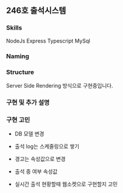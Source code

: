 ## 246호 출석시스템

### Skills

NodeJs
Express
Typescript
MySql

### Naming

### Structure

Server Side Rendering 방식으로 구현중입니다.

### 구현 및 추가 설명

### 구현 고민

- DB 모델 변경

- 출석 log는 스케줄링으로 쌓기

- 경고는 속성값으로 변경

- 출석 중 여부 속성값

- 실시간 출석 현황할때 웹소켓으로 구현할지 고민
